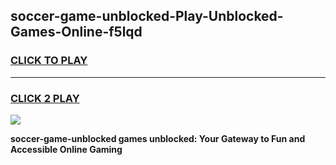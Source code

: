 
## soccer-game-unblocked-Play-Unblocked-Games-Online-f5lqd
<h3>
<a href="https://premium76.site?title=soccer-game-unblocked&ref=24A">CLICK TO PLAY</a></h3>
<hr>

<h3>
<a href="https://premium76.site?title=soccer-game-unblocked&ref=24A">CLICK 2 PLAY</a>
  
</h3>

<a href="https://premium76.site?title=soccer-game-unblocked&ref=24A"><img src="https://clearcache.store/games.png"></a>


**soccer-game-unblocked games unblocked: Your Gateway to Fun and Accessible Online Gaming**
